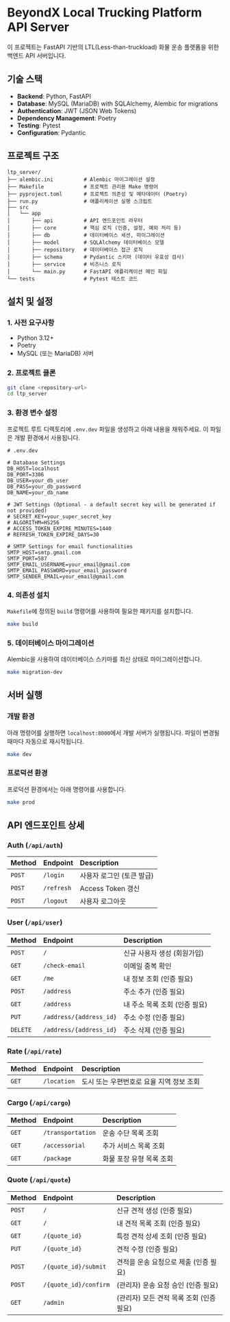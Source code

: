 # BeyondX Local Trucking Platform API Server

이 프로젝트는 FastAPI 기반의 LTL(Less-than-truckload) 화물 운송 플랫폼을 위한 백엔드 API 서버입니다. 

## 기술 스택

-   **Backend**: Python, FastAPI
-   **Database**: MySQL (MariaDB) with SQLAlchemy, Alembic for migrations
-   **Authentication**: JWT (JSON Web Tokens)
-   **Dependency Management**: Poetry
-   **Testing**: Pytest
-   **Configuration**: Pydantic

## 프로젝트 구조

```
ltp_server/
├── alembic.ini          # Alembic 마이그레이션 설정
├── Makefile             # 프로젝트 관리용 Make 명령어
├── pyproject.toml       # 프로젝트 의존성 및 메타데이터 (Poetry)
├── run.py               # 애플리케이션 실행 스크립트
├── src
│   └── app
│       ├── api          # API 엔드포인트 라우터
│       ├── core         # 핵심 로직 (인증, 설정, 예외 처리 등)
│       ├── db           # 데이터베이스 세션, 마이그레이션
│       ├── model        # SQLAlchemy 데이터베이스 모델
│       ├── repository   # 데이터베이스 접근 로직
│       ├── schema       # Pydantic 스키마 (데이터 유효성 검사)
│       ├── service      # 비즈니스 로직
│       └── main.py      # FastAPI 애플리케이션 메인 파일
└── tests                # Pytest 테스트 코드
```

## 설치 및 설정

### 1. 사전 요구사항

-   Python 3.12+
-   Poetry
-   MySQL (또는 MariaDB) 서버

### 2. 프로젝트 클론

```bash
git clone <repository-url>
cd ltp_server
```

### 3. 환경 변수 설정

프로젝트 루트 디렉토리에 `.env.dev` 파일을 생성하고 아래 내용을 채워주세요. 이 파일은 개발 환경에서 사용됩니다.

```dotenv
# .env.dev

# Database Settings
DB_HOST=localhost
DB_PORT=3306
DB_USER=your_db_user
DB_PASS=your_db_password
DB_NAME=your_db_name

# JWT Settings (Optional - a default secret key will be generated if not provided)
# SECRET_KEY=your_super_secret_key
# ALGORITHM=HS256
# ACCESS_TOKEN_EXPIRE_MINUTES=1440
# REFRESH_TOKEN_EXPIRE_DAYS=30

# SMTP Settings for email functionalities
SMTP_HOST=smtp.gmail.com
SMTP_PORT=587
SMTP_EMAIL_USERNAME=your_email@gmail.com
SMTP_EMAIL_PASSWORD=your_email_password
SMTP_SENDER_EMAIL=your_email@gmail.com
```

### 4. 의존성 설치

`Makefile`에 정의된 `build` 명령어를 사용하여 필요한 패키지를 설치합니다.

```bash
make build
```

### 5. 데이터베이스 마이그레이션

Alembic을 사용하여 데이터베이스 스키마를 최신 상태로 마이그레이션합니다.

```bash
make migration-dev
```

## 서버 실행

### 개발 환경

아래 명령어를 실행하면 `localhost:8000`에서 개발 서버가 실행됩니다. 파일이 변경될 때마다 자동으로 재시작됩니다.

```bash
make dev
```

### 프로덕션 환경

프로덕션 환경에서는 아래 명령어를 사용합니다.

```bash
make prod
```


## API 엔드포인트 상세


### Auth (`/api/auth`)

| Method | Endpoint      | Description                  |
| :----- | :------------ | :--------------------------- |
| `POST` | `/login`      | 사용자 로그인 (토큰 발급)    |
| `POST` | `/refresh`    | Access Token 갱신            |
| `POST` | `/logout`     | 사용자 로그아웃              |

### User (`/api/user`)

| Method   | Endpoint                | Description                  |
| :------- | :---------------------- | :--------------------------- |
| `POST`   | `/`                     | 신규 사용자 생성 (회원가입)  |
| `GET`    | `/check-email`          | 이메일 중복 확인             |
| `GET`    | `/me`                   | 내 정보 조회 (인증 필요)     |
| `POST`   | `/address`              | 주소 추가 (인증 필요)        |
| `GET`    | `/address`              | 내 주소 목록 조회 (인증 필요)|
| `PUT`    | `/address/{address_id}` | 주소 수정 (인증 필요)        |
| `DELETE` | `/address/{address_id}` | 주소 삭제 (인증 필요)        |

### Rate (`/api/rate`)

| Method | Endpoint    | Description                               |
| :----- | :---------- | :---------------------------------------- |
| `GET`  | `/location` | 도시 또는 우편번호로 요율 지역 정보 조회  |

### Cargo (`/api/cargo`)

| Method | Endpoint         | Description              |
| :----- | :--------------- | :----------------------- |
| `GET`  | `/transportation`| 운송 수단 목록 조회      |
| `GET`  | `/accessorial`   | 추가 서비스 목록 조회    |
| `GET`  | `/package`       | 화물 포장 유형 목록 조회 |

### Quote (`/api/quote`)

| Method | Endpoint            | Description                                  |
| :----- | :------------------ | :------------------------------------------- |
| `POST` | `/`                 | 신규 견적 생성 (인증 필요)                   |
| `GET`  | `/`                 | 내 견적 목록 조회 (인증 필요)                |
| `GET`  | `/{quote_id}`       | 특정 견적 상세 조회 (인증 필요)              |
| `PUT` | `/{quote_id}`       | 견적 수정 (인증 필요)                        |
| `POST` | `/{quote_id}/submit`| 견적을 운송 요청으로 제출 (인증 필요)        |
| `POST` | `/{quote_id}/confirm`| (관리자) 운송 요청 승인 (인증 필요)          |
| `GET`  | `/admin`            | (관리자) 모든 견적 목록 조회 (인증 필요)     |

